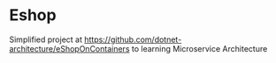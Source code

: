 # Eshop
Simplified project at https://github.com/dotnet-architecture/eShopOnContainers to learning Microservice Architecture
